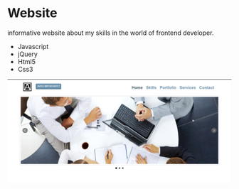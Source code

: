 # Website

informative website about my skills in the world of frontend developer.

- Javascript
- jQuery
- Html5
- Css3 


<img src="./images/Example.png" />
